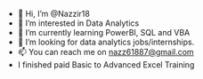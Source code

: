 - 👋 Hi, I’m @Nazzir18
- 👀 I’m interested in Data Analytics
- 🌱 I’m currently learning PowerBI, SQL and VBA
- 💞️ I’m looking for data analytics jobs/internships.
- 📫 You can reach me on nazz61887@gmail.com
- I finished paid Basic to Advanced Excel Training

<!--
**Nazzir18/Nazzir18** is a ✨ _special_ ✨ repository because its `README.md` (this file) appears on your GitHub profile.

Here are some ideas to get you started:

- 🔭 I’m currently working on ...
- 🌱 I’m currently learning ...
- 👯 I’m looking to collaborate on ...
- 🤔 I’m looking for help with ...
- 💬 Ask me about ...
- 📫 How to reach me: ...
- 😄 Pronouns: ...
- ⚡ Fun fact: ...
-->
